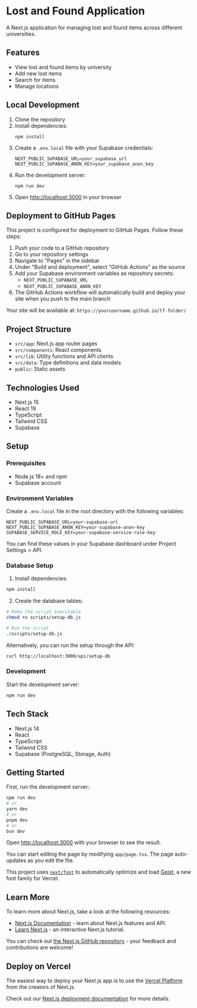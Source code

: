 # Lost and Found Application

A Next.js application for managing lost and found items across different universities.

## Features

- View lost and found items by university
- Add new lost items
- Search for items
- Manage locations

## Local Development

1. Clone the repository
2. Install dependencies:
   ```
   npm install
   ```
3. Create a `.env.local` file with your Supabase credentials:
   ```
   NEXT_PUBLIC_SUPABASE_URL=your_supabase_url
   NEXT_PUBLIC_SUPABASE_ANON_KEY=your_supabase_anon_key
   ```
4. Run the development server:
   ```
   npm run dev
   ```
5. Open [http://localhost:3000](http://localhost:3000) in your browser

## Deployment to GitHub Pages

This project is configured for deployment to GitHub Pages. Follow these steps:

1. Push your code to a GitHub repository
2. Go to your repository settings
3. Navigate to "Pages" in the sidebar
4. Under "Build and deployment", select "GitHub Actions" as the source
5. Add your Supabase environment variables as repository secrets:
   - `NEXT_PUBLIC_SUPABASE_URL`
   - `NEXT_PUBLIC_SUPABASE_ANON_KEY`
6. The GitHub Actions workflow will automatically build and deploy your site when you push to the main branch

Your site will be available at: `https://yourusername.github.io/lf-folder/`

## Project Structure

- `src/app`: Next.js app router pages
- `src/components`: React components
- `src/lib`: Utility functions and API clients
- `src/data`: Type definitions and data models
- `public`: Static assets

## Technologies Used

- Next.js 15
- React 19
- TypeScript
- Tailwind CSS
- Supabase

## Setup

### Prerequisites

- Node.js 18+ and npm
- Supabase account

### Environment Variables

Create a `.env.local` file in the root directory with the following variables:

```
NEXT_PUBLIC_SUPABASE_URL=your-supabase-url
NEXT_PUBLIC_SUPABASE_ANON_KEY=your-supabase-anon-key
SUPABASE_SERVICE_ROLE_KEY=your-supabase-service-role-key
```

You can find these values in your Supabase dashboard under Project Settings > API.

### Database Setup

1. Install dependencies:

```bash
npm install
```

2. Create the database tables:

```bash
# Make the script executable
chmod +x scripts/setup-db.js

# Run the script
./scripts/setup-db.js
```

Alternatively, you can run the setup through the API:

```bash
curl http://localhost:3000/api/setup-db
```

### Development

Start the development server:

```bash
npm run dev
```

## Tech Stack

- Next.js 14
- React
- TypeScript
- Tailwind CSS
- Supabase (PostgreSQL, Storage, Auth)

## Getting Started

First, run the development server:

```bash
npm run dev
# or
yarn dev
# or
pnpm dev
# or
bun dev
```

Open [http://localhost:3000](http://localhost:3000) with your browser to see the result.

You can start editing the page by modifying `app/page.tsx`. The page auto-updates as you edit the file.

This project uses [`next/font`](https://nextjs.org/docs/app/building-your-application/optimizing/fonts) to automatically optimize and load [Geist](https://vercel.com/font), a new font family for Vercel.

## Learn More

To learn more about Next.js, take a look at the following resources:

- [Next.js Documentation](https://nextjs.org/docs) - learn about Next.js features and API.
- [Learn Next.js](https://nextjs.org/learn) - an interactive Next.js tutorial.

You can check out [the Next.js GitHub repository](https://github.com/vercel/next.js) - your feedback and contributions are welcome!

## Deploy on Vercel

The easiest way to deploy your Next.js app is to use the [Vercel Platform](https://vercel.com/new?utm_medium=default-template&filter=next.js&utm_source=create-next-app&utm_campaign=create-next-app-readme) from the creators of Next.js.

Check out our [Next.js deployment documentation](https://nextjs.org/docs/app/building-your-application/deploying) for more details.
